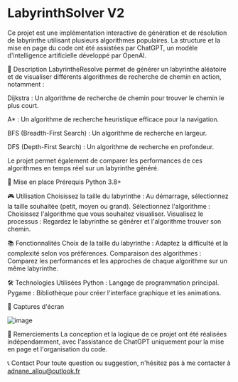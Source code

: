 # LabyrinthSolver V2
Ce projet est une implémentation interactive de génération et de résolution de labyrinthe utilisant plusieurs algorithmes populaires. La structure et la mise en page du code ont été assistées par ChatGPT, un modèle d'intelligence artificielle développé par OpenAI.

📜 Description
LabyrintheResolve permet de générer un labyrinthe aléatoire et de visualiser différents algorithmes de recherche de chemin en action, notamment :

Dijkstra : Un algorithme de recherche de chemin pour trouver le chemin le plus court.

A* : Un algorithme de recherche heuristique efficace pour la navigation.

BFS (Breadth-First Search) : Un algorithme de recherche en largeur.

DFS (Depth-First Search) : Un algorithme de recherche en profondeur.

Le projet permet également de comparer les performances de ces algorithmes en temps réel sur un labyrinthe généré.

🚀 Mise en place
Prérequis
Python 3.8+

🎮 Utilisation
Choisissez la taille du labyrinthe : Au démarrage, sélectionnez la taille souhaitée (petit, moyen ou grand).
Sélectionnez l'algorithme : Choisissez l'algorithme que vous souhaitez visualiser.
Visualisez le processus : Regardez le labyrinthe se générer et l'algorithme trouver son chemin.

📚 Fonctionnalités
Choix de la taille du labyrinthe : Adaptez la difficulté et la complexité selon vos préférences.
Comparaison des algorithmes : Comparez les performances et les approches de chaque algorithme sur un même labyrinthe.

🛠️ Technologies Utilisées
Python : Langage de programmation principal.
Pygame : Bibliothèque pour créer l'interface graphique et les animations.

📸 Captures d'écran

![image](https://github.com/user-attachments/assets/c8a00c2c-39dc-4906-9987-0c157b48ac17)


📄 Remerciements
La conception et la logique de ce projet ont été réalisées indépendamment, avec l'assistance de ChatGPT uniquement pour la mise en page et l'organisation du code.

📞 Contact
Pour toute question ou suggestion, n'hésitez pas à me contacter à adnane_allou@outlook.fr 
